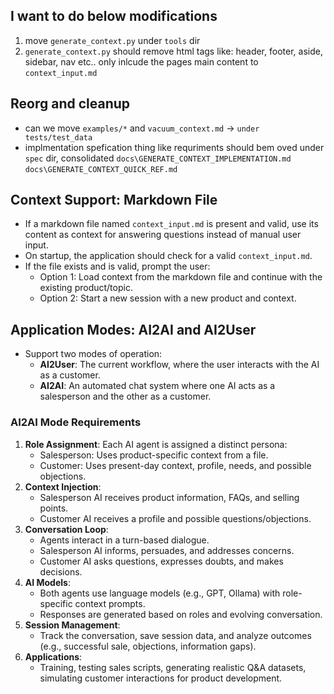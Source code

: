 ## I want to do below modifications 

1. move `generate_context.py` under `tools` dir
2. `generate_context.py` should remove html tags like:  header, footer, aside, sidebar, nav etc.. only inlcude the pages main content to `context_input.md`


## Reorg and cleanup 

- can we move `examples/*` and `vacuum_context.md` -> `under tests/test_data`
- implmentation spefication thing like requriments should bem oved under `spec` dir, consolidated `docs\GENERATE_CONTEXT_IMPLEMENTATION.md` `docs\GENERATE_CONTEXT_QUICK_REF.md`


## Context Support: Markdown File

- If a markdown file named `context_input.md` is present and valid, use its content as context for answering questions instead of manual user input.
- On startup, the application should check for a valid `context_input.md`.
- If the file exists and is valid, prompt the user:
  - Option 1: Load context from the markdown file and continue with the existing product/topic.
  - Option 2: Start a new session with a new product and context.

## Application Modes: AI2AI and AI2User

- Support two modes of operation:
  - **AI2User**: The current workflow, where the user interacts with the AI as a customer.
  - **AI2AI**: An automated chat system where one AI acts as a salesperson and the other as a customer.

### AI2AI Mode Requirements

1. **Role Assignment**: Each AI agent is assigned a distinct persona:
   - Salesperson: Uses product-specific context from a file.
   - Customer: Uses present-day context, profile, needs, and possible objections.
2. **Context Injection**:
   - Salesperson AI receives product information, FAQs, and selling points.
   - Customer AI receives a profile and possible questions/objections.
3. **Conversation Loop**:
   - Agents interact in a turn-based dialogue.
   - Salesperson AI informs, persuades, and addresses concerns.
   - Customer AI asks questions, expresses doubts, and makes decisions.
4. **AI Models**:
   - Both agents use language models (e.g., GPT, Ollama) with role-specific context prompts.
   - Responses are generated based on roles and evolving conversation.
5. **Session Management**:
   - Track the conversation, save session data, and analyze outcomes (e.g., successful sale, objections, information gaps).
6. **Applications**:
   - Training, testing sales scripts, generating realistic Q&A datasets, simulating customer interactions for product development.
